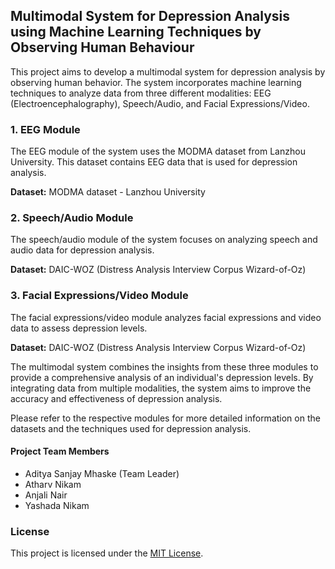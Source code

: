 ## Multimodal System for Depression Analysis using Machine Learning Techniques by Observing Human Behaviour

This project aims to develop a multimodal system for depression analysis by observing human behavior. The system incorporates machine learning techniques to analyze data from three different modalities: EEG (Electroencephalography), Speech/Audio, and Facial Expressions/Video.

### 1. EEG Module
The EEG module of the system uses the MODMA dataset from Lanzhou University. This dataset contains EEG data that is used for depression analysis.

**Dataset:** MODMA dataset - Lanzhou University

### 2. Speech/Audio Module
The speech/audio module of the system focuses on analyzing speech and audio data for depression analysis.

**Dataset:** DAIC-WOZ (Distress Analysis Interview Corpus Wizard-of-Oz)

### 3. Facial Expressions/Video Module
The facial expressions/video module analyzes facial expressions and video data to assess depression levels.

**Dataset:** DAIC-WOZ (Distress Analysis Interview Corpus Wizard-of-Oz)

The multimodal system combines the insights from these three modules to provide a comprehensive analysis of an individual's depression levels. By integrating data from multiple modalities, the system aims to improve the accuracy and effectiveness of depression analysis.

Please refer to the respective modules for more detailed information on the datasets and the techniques used for depression analysis.

#### Project Team Members
- Aditya Sanjay Mhaske (Team Leader)
- Atharv Nikam
- Anjali Nair
- Yashada Nikam

### License
This project is licensed under the [MIT License](LICENSE).

